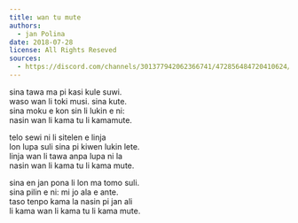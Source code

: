 ```yaml
---
title: wan tu mute
authors:
  - jan Polina
date: 2018-07-28
license: All Rights Reseved
sources:
  - https://discord.com/channels/301377942062366741/472856484720410624/472856713003925505
---
```


sina tawa ma pi kasi kule suwi.  \
waso wan li toki musi. sina kute.  \
sina moku e kon sin li lukin e ni:  \
nasin wan li kama tu li kamamute.

telo sewi ni li sitelen e linja  \
lon lupa suli sina pi kiwen lukin lete.  \
linja wan li tawa anpa lupa ni la  \
nasin wan li kama tu li kama mute.

sina en jan pona li lon ma tomo suli.  \
sina pilin e ni: mi jo ala e ante.  \
taso tenpo kama la nasin pi jan ali  \
li kama wan li kama tu li kama mute.